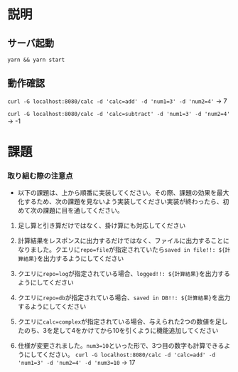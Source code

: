 # 説明
## サーバ起動

`yarn && yarn start`

## 動作確認

`curl -G localhost:8080/calc -d 'calc=add' -d 'num1=3' -d 'num2=4'` -> 7

`curl -G localhost:8080/calc -d 'calc=subtract' -d 'num1=3' -d 'num2=4'` -> -1

# 課題

### 取り組む際の注意点
- 以下の課題は、上から順番に実装してください。その際、課題の効果を最大化するため、次の課題を見ないよう実装してください実装が終わったら、初めて次の課題に目を通してください。

1. 足し算と引き算だけではなく、掛け算にも対応してください

2. 計算結果をレスポンスに出力するだけではなく、ファイルに出力することになりました。クエリに`repo=file`が指定されていたら`saved in file!!: ${計算結果}`を出力するようにしてください

3. クエリに`repo=log`が指定されている場合、`logged!!: ${計算結果}`を出力するようにしてください

4. クエリに`repo=db`が指定されている場合、`saved in DB!!: ${計算結果}`を出力するようにしてください

5. クエリに`calc=complex`が指定されている場合、与えられた2つの数値を足したのち、3を足して4をかけてから10を引くように機能追加してください

6. 仕様が変更されました。`num3=10`といった形で、3つ目の数字も計算できるようにしてください。
`curl -G localhost:8080/calc -d 'calc=add' -d 'num1=3' -d 'num2=4' -d 'num3=10` -> 17
